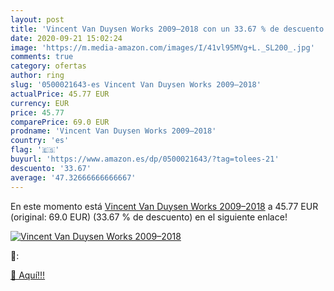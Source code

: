 ```yaml
---
layout: post
title: 'Vincent Van Duysen Works 2009–2018 con un 33.67 % de descuento'
date: 2020-09-21 15:02:24
image: 'https://m.media-amazon.com/images/I/41vl95MVg+L._SL200_.jpg'
comments: true
category: ofertas
author: ring
slug: '0500021643-es Vincent Van Duysen Works 2009–2018'
actualPrice: 45.77 EUR
currency: EUR
price: 45.77
comparePrice: 69.0 EUR
prodname: 'Vincent Van Duysen Works 2009–2018'
country: 'es'
flag: '🇪🇸'
buyurl: 'https://www.amazon.es/dp/0500021643/?tag=tolees-21'
descuento: '33.67'
average: '47.32666666666667'
---
```


En este momento está [Vincent Van Duysen Works 2009–2018](https://www.amazon.es/dp/0500021643/?tag=tolees-21) a 45.77 EUR (original: 69.0 EUR) (33.67 %  de descuento) en el siguiente enlace!

[![Vincent Van Duysen Works 2009–2018](https://m.media-amazon.com/images/I/41vl95MVg+L._SL200_.jpg)](https://www.amazon.es/dp/0500021643/?tag=tolees-21)

🔎:


[🛒 Aquí!!!](https://www.amazon.es/dp/0500021643/?tag=tolees-21)
